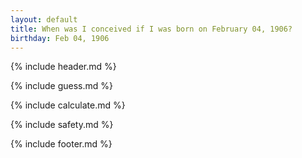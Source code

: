 ```yaml
---
layout: default
title: When was I conceived if I was born on February 04, 1906?
birthday: Feb 04, 1906
---
```


{% include header.md %}

{% include guess.md %}

{% include calculate.md %}

{% include safety.md %}

{% include footer.md %}



